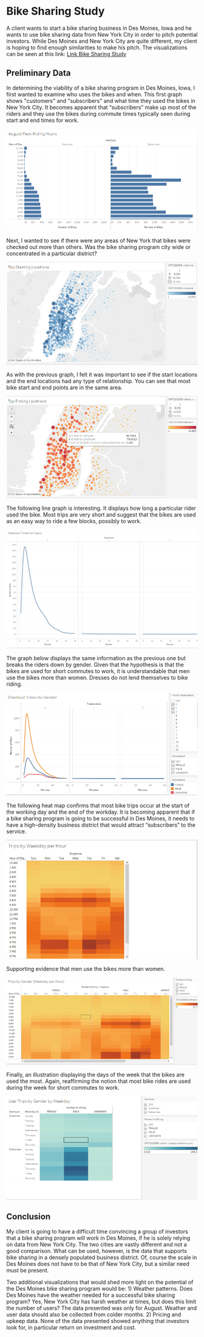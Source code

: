 # Bike Sharing Study

A client wants to start a bike sharing business in Des Moines, Iowa and he wants to use bike sharing data from New York City in order to pitch potential investors.  While Des Moines and New York City are quite different, my client is hoping to find enough similarities to make his pitch. The visualizations can be seen at this link: 
[Link Bike Sharing Study](https://public.tableau.com/profile/brooks.vandivort#!/vizhome/BikesharingStudy/BikesharingStudy?publish=yes)

## Preliminary Data

In determining the viability of a bike sharing program in Des Moines, Iowa, I first wanted to examine who uses the bikes and when. This first graph shows "customers" and "subscribers" and what time they used the bikes in New York City. It becomes apparent that “subscribers” make up most of the riders and they use the bikes during commute times typically seen during start and end times for work.

![August_Peak_Riding_Hours.png](https://github.com/Brooks2210/Bikesharing/blob/main/Resources/August_Peak_Riding_Hours.png)

Next, I wanted to see if there were any areas of New York that bikes were checked out more than others. Was the bike sharing program city wide or concentrated in a particular district?

![Top_Start_Locations.png](https://github.com/Brooks2210/Bikesharing/blob/main/Resources/Top_Start_Locations.png)

As with the previous graph, I felt it was important to see if the start locations and the end locations had any type of relationship. You can see that most bike start and end points are in the same area.

![Top_End_Locations.png](https://github.com/Brooks2210/Bikesharing/blob/main/Resources/Top_End_Locations.png)

The following line graph is interesting. It displays how long a particular rider used the bike. Most trips are very short and suggest that the bikes are used as an easy way to ride a few blocks, possibly to work.

![Checkout_Time_for_Users.png](https://github.com/Brooks2210/Bikesharing/blob/main/Resources/Checkout_Time_for_Users.png)

The graph below displays the same information as the previous one but breaks the riders down by gender. Given that the hypothesis is that the bikes are used for short commutes to work, it is understandable that men use the bikes more than women. Dresses do not lend themselves to bike riding.

![Checkout_Time_by_Gender.png](https://github.com/Brooks2210/Bikesharing/blob/main/Resources/Checkout_Time_by_Gender.png)

The following heat map confirms that most bike trips occur at the start of the working day and the end of the workday. It is becoming apparent that if a bike sharing program is going to be successful in Des Moines, it needs to have a high-density business district that would attract “subscribers” to the service.

![Trips_by_Weekday_per_Hour.png](https://github.com/Brooks2210/Bikesharing/blob/main/Resources/Trips_by_Weekday_per_Hour.png)

Supporting evidence that men use the bikes more than women.

![Trips_by_Gender.png](https://github.com/Brooks2210/Bikesharing/blob/main/Resources/Trips_by_Gender.png)

Finally, an illustration displaying the days of the week that the bikes are used the most. Again, reaffirming the notion that most bike rides are used during the week for short commutes to work. 

![User_Trip_by_Gender.png](https://github.com/Brooks2210/Bikesharing/blob/main/Resources/User_Trip_by_Gender.png)


## Conclusion 

My client is going to have a difficult time convincing a group of investors that a bike sharing program will work in Des Moines, if he is solely relying on data from New York City. The two cities are vastly different and not a good comparison. What can be used, however, is the data that supports bike sharing in a densely populated business district. Of, course the scale in Des Moines does not have to be that of New York City, but a similar need must be present.

Two additional visualizations that would shed more light on the potential of the Des Moines bike sharing program would be: 1) Weather patterns. Does Des Moines have the weather needed for a successful bike sharing program? Yes, New York City has harsh weather at times, but does this limit the number of users? The data presented was only for August. Weather and user data should also be collected from colder months. 2) Pricing and upkeep data. None of the data presented showed anything that investors look for, in particular return on investment and cost.
